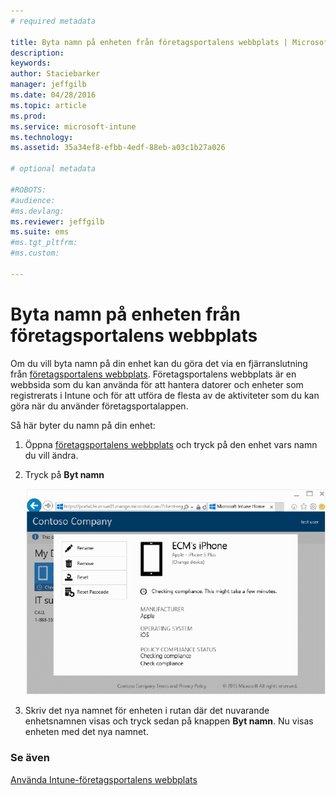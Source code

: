 ```yaml
---
# required metadata

title: Byta namn på enheten från företagsportalens webbplats | Microsoft Intune
description:
keywords:
author: Staciebarker
manager: jeffgilb
ms.date: 04/28/2016
ms.topic: article
ms.prod:
ms.service: microsoft-intune
ms.technology:
ms.assetid: 35a34ef8-efbb-4edf-88eb-a03c1b27a026

# optional metadata

#ROBOTS:
#audience:
#ms.devlang:
ms.reviewer: jeffgilb
ms.suite: ems
#ms.tgt_pltfrm:
#ms.custom:

---
```



# Byta namn på enheten från företagsportalens webbplats

Om du vill byta namn på din enhet kan du göra det via en fjärranslutning från [företagsportalens webbplats](http://portal.manage.microsoft.com). Företagsportalens webbplats är en webbsida som du kan använda för att hantera datorer och enheter som registrerats i Intune och för att utföra de flesta av de aktiviteter som du kan göra när du använder företagsportalappen.

Så här byter du namn på din enhet:

1.  Öppna [företagsportalens webbplats](http://portal.manage.microsoft.com) och tryck på den enhet vars namn du vill ändra.

2.  Tryck på **Byt namn**

    ![rename-device](./media/iwp-1-tap-reset-passcode.png)

3.  Skriv det nya namnet för enheten i rutan där det nuvarande enhetsnamnen visas och tryck sedan på knappen **Byt namn**. Nu visas enheten med det nya namnet.

### Se även
[Använda Intune-företagsportalens webbplats](using-the-intune-company-portal-website.md)

<!--HONumber=May16_HO2-->


